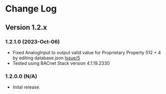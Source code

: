 # Change Log

## Version 1.2.x

### 1.2.1.0 (2023-Oct-06)
- Fixed AnalogInput to output valid value for Proprietary Property 512 + 4 by editing database.json [Issue/5](https://github.com/chipkin/BACnetServerExampleNodeJS/issues/5)
- Tested using BACnet Stack version 4.1.19.2330

### 1.2.0.0 (N/A)

- Inital release.